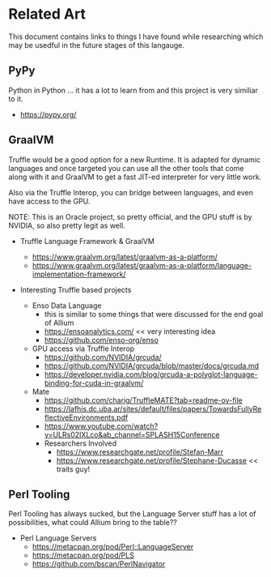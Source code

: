 <!----------------------------------------------------------------------------->
# Related Art
<!----------------------------------------------------------------------------->

This document contains links to things I have found while researching which may
be usedful in the future stages of this langauge.

<!----------------------------------------------------------------------------->
## PyPy
<!----------------------------------------------------------------------------->

Python in Python ... it has a lot to learn from and this project is very
similiar to it.

- https://pypy.org/

<!----------------------------------------------------------------------------->
## GraalVM
<!----------------------------------------------------------------------------->

Truffle would be a good option for a new Runtime. It is adapted for dynamic
languages and once targeted you can use all the other tools that come along
with it and GraalVM to get a fast JIT-ed interpreter for very little work.

Also via the Truffle Interop, you can bridge between languages, and even have
access to the GPU.

NOTE: This is an Oracle project, so pretty official, and the GPU stuff is
by NVIDIA, so also pretty legit as well.

- Truffle Language Framework & GraalVM
    - https://www.graalvm.org/latest/graalvm-as-a-platform/
    - https://www.graalvm.org/latest/graalvm-as-a-platform/language-implementation-framework/

- Interesting Truffle based projects
    - Enso Data Language
        - this is similar to some things that were discussed for the end goal of Allium
        - https://ensoanalytics.com/ << very interesting idea
        - https://github.com/enso-org/enso
    - GPU access via Truffle Interop
        - https://github.com/NVIDIA/grcuda/
        - https://github.com/NVIDIA/grcuda/blob/master/docs/grcuda.md
        - https://developer.nvidia.com/blog/grcuda-a-polyglot-language-binding-for-cuda-in-graalvm/
    - Mate
        - https://github.com/charig/TruffleMATE?tab=readme-ov-file
        - https://lafhis.dc.uba.ar/sites/default/files/papers/TowardsFullyReflectiveEnvironments.pdf
        - https://www.youtube.com/watch?v=ULRs02IXLco&ab_channel=SPLASH15Conference
        - Researchers Involved
            - https://www.researchgate.net/profile/Stefan-Marr
            - https://www.researchgate.net/profile/Stephane-Ducasse << traits guy!


<!----------------------------------------------------------------------------->
## Perl Tooling
<!----------------------------------------------------------------------------->

Perl Tooling has always sucked, but the Language Server stuff has a lot of
possibilities, what could Allium bring to the table??

- Perl Language Servers
    - https://metacpan.org/pod/Perl::LanguageServer
    - https://metacpan.org/pod/PLS
    - https://github.com/bscan/PerlNavigator



<!----------------------------------------------------------------------------->
<!----------------------------------------------------------------------------->

